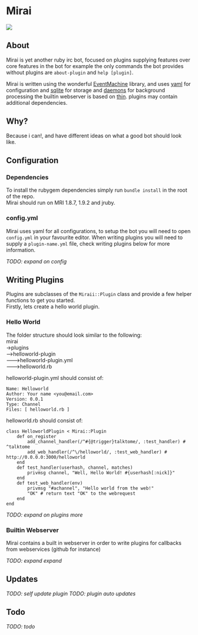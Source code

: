 Mirai  
================
![](http://i.imgur.com/vyS0s.png)  

## About
Mirai is yet another ruby irc bot, focused on plugins supplying features over core features in the bot for example the only commands the bot provides without plugins are `about-plugin` and `help [plugin]`.  

Mirai is written using the wonderful [EventMachine]() library, and uses [yaml]() for configuration and [sqlite]() for storage and [daemons]() for background processing the builtin webserver is based on [thin](). plugins may contain additional dependencies. 

## Why?
Because i can!, and have different ideas on what a good bot should look like. 

## Configuration

### Dependencies
To install the rubygem dependencies simply run `bundle install` in the root of the repo.  
Mirai should run on MRI 1.8.7, 1.9.2 and jruby.

### config.yml
Mirai uses yaml for all configurations, to setup the bot you will need to open `config.yml` in your favourite editor.
When writing plugins you will need to supply a `plugin-name.yml` file, check writing plugins below for more information.

*TODO: expand on config*

## Writing Plugins
Plugins are subclasses of the `Miraii::Plugin` class and provide a few helper functions to get you started.  
Firstly, lets create a hello world plugin.
### Hello World
The folder structure should look similar to the following:  
mirai   
->plugins    
-->helloworld-plugin  
--->helloworld-plugin.yml  
--->helloworld.rb  

helloworld-plugin.yml should consist of:
~~~~~~~~~ { yaml }
Name: Helloworld
Author: Your name <you@email.com>
Version: 0.0.1
Type: Channel
Files: [ helloworld.rb ]
~~~~~~~~~

helloworld.rb should consist of:
~~~~~~~~~ { ruby }
class HelloworldPlugin < Mirai::Plugin
	def on_register
		add_channel_handler(/^#{@trigger}talktome/, :test_handler) # ^talktome
		add_web_handler(/^\/helloworld/, :test_web_handler) # http://0.0.0.0:3000/helloworld
	end
	def test_handler(userhash, channel, matches)
		privmsg channel, "Well, Hello World! #{userhash[:nick]}"
	end
	def test_web_handler(env)
		privmsg "#achannel", "Hello world from the web!"
		"OK" # return text "OK" to the webrequest
	end
end
~~~~~~~~~
*TODO: expand on plugins more*

### Builtin Webserver
Mirai contains a built in webserver in order to write plugins for callbacks from webservices (github for instance)

*TODO: expand expand*

## Updates

*TODO: self update plugin*
*TODO: plugin auto updates*

## Todo

*TODO: todo*